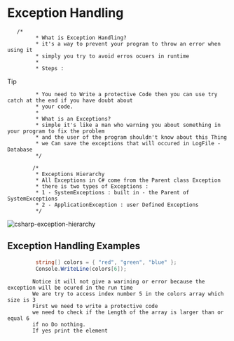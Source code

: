 # Exception Handling
       /*
             * What is Exception Handling?
             * it's a way to prevent your program to throw an error when using it 
             * simply you try to avoid erros ocuers in runtime 
             * 
             * Steps : 
> [!TIP]
             * You need to Write a protective Code then you can use try catch at the end if you have doubt about 
             * your code.
             * 
             * What is an Exceptions?
             * simple it's like a man who warning you about something in your program to fix the problem 
             * and the user of the program shouldn't know about this Thing
             * we Can save the exceptions that will occured in LogFile - Database
             */

            /*
             * Exceptions Hierarchy
             * All Exceptions in C# come from the Parent class Exception 
             * there is two types of Exceptions : 
             * 1 - SystemExceptions : built in - the Parent of SystemExceptions
             * 2 - ApplicationException : user Defined Exceptions
             */

         
![csharp-exception-hierarchy](https://github.com/Ebrahemots-lab/What-I-Learn/assets/79811814/260bf91d-c499-4cfc-a5b1-82ab08fc4c33)

## Exception Handling Examples

``` c#
         string[] colors = { "red", "green", "blue" };
         Console.WriteLine(colors[6]);
 ```
            Notice it will not give a warining or error because the exception will be ocured in the run time
            We are try to access index number 5 in the colors array which size is 3 
            First we need to write a protective code 
            we need to check if the Length of the array is larger than or equal 6 
            if no Do nothing.
            If yes print the element 
